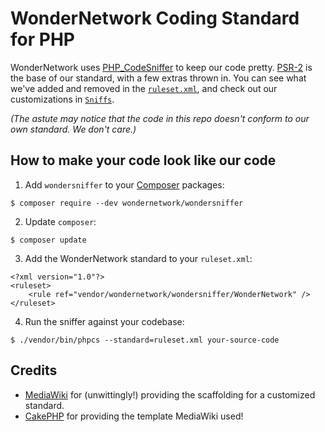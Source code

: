 # WonderNetwork Coding Standard for PHP

WonderNetwork uses [PHP_CodeSniffer](https://github.com/squizlabs/PHP_CodeSniffer/) to keep our code pretty. [PSR-2](http://www.php-fig.org/psr/psr-2/) is the base of our standard, with a few extras thrown in. You can see
what we've added and removed in the [`ruleset.xml`](WonderNetwork/ruleset.xml), and check out our customizations in [`Sniffs`](WonderNetwork/Sniffs).

_(The astute may notice that the code in this repo doesn't conform to our own standard. We don't care.)_

## How to make your code look like our code

1. Add `wondersniffer` to your [Composer](https://getcomposer.org/) packages:

  ```
  $ composer require --dev wondernetwork/wondersniffer
  ```
  
2. Update `composer`:

  ```
  $ composer update
  ```

3. Add the WonderNetwork standard to your `ruleset.xml`:

  ```
  <?xml version="1.0"?>
  <ruleset>
      <rule ref="vendor/wondernetwork/wondersniffer/WonderNetwork" />
  </ruleset>
  ```

4. Run the sniffer against your codebase:

  ```
  $ ./vendor/bin/phpcs --standard=ruleset.xml your-source-code
  ```

## Credits

- [MediaWiki](https://github.com/wikimedia/mediawiki-tools-codesniffer) for (unwittingly!) providing the scaffolding for a customized standard.
- [CakePHP](https://github.com/cakephp/cakephp-codesniffer) for providing the template MediaWiki used!
